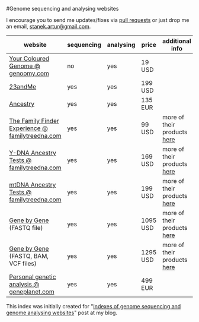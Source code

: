 #Genome sequencing and analysing websites

I encourage you to send me updates/fixes via [pull requests](https://help.github.com/articles/using-pull-requests/) or just drop me an email, [stanek.artur@gmail.com](mailto:stanek.artur@gmail.com).

| website | sequencing | analysing | price | additional info |
| --- | --- | --- | --- | --- |
| [Your Coloured Genome @ genoomy.com](https://genoomy.com/navbar/howitworks/) | no | yes | 19 USD | |
| [23andMe](https://www.23andme.com/) | yes | yes | 199 USD | |
| [Ancestry](http://dna.ancestry.com/) | yes | yes | 135 EUR | |
| [The  Family Finder Experience @ familytreedna.com](https://www.familytreedna.com/family-finder-compare.aspx) | yes | yes | 99 USD | more of their products [here](https://www.familytreedna.com/products.aspx?ty=1335&utm_source=learningcenter&utm_medium=banner&utm_term=ff-mtfull&utm_campaign=mtfull#/SelectAProduct) |
| [Y-DNA Ancestry Tests @ familytreedna.com](https://www.familytreedna.com/y-dna-compare.aspx) | yes | yes | 169 USD | more of their products [here](https://www.familytreedna.com/products.aspx?ty=1335&utm_source=learningcenter&utm_medium=banner&utm_term=ff-mtfull&utm_campaign=mtfull#/SelectAProduct) |
| [mtDNA Ancestry Tests @ familytreedna.com](https://www.familytreedna.com/mt-dna-compare.aspx) | yes | yes | 199 USD | more of their products [here](https://www.familytreedna.com/products.aspx?ty=1335&utm_source=learningcenter&utm_medium=banner&utm_term=ff-mtfull&utm_campaign=mtfull#/SelectAProduct) |
| [Gene by Gene](https://www.genebygene.com) (FASTQ file) | yes | yes | 1095 USD | more of their products [here](https://www.genebygene.com/pages/research?goto=exome-sequencing) |
| [Gene by Gene](https://www.genebygene.com) (FASTQ, BAM, VCF files) | yes | yes | 1295 USD | more of their products [here](https://www.genebygene.com/pages/research?goto=exome-sequencing) |
| [Personal genetic analysis @ geneplanet.com](http://www.geneplanet.com/personal-genetic-analysis.html) | yes | yes | 499 EUR | |


This index was initially created for "[Indexes of genome sequencing and genome analysing websites](http://scalaakka.blogspot.com/2016/05/indexes-of-genome-sequencing-and-genome.html)" post at my blog.
